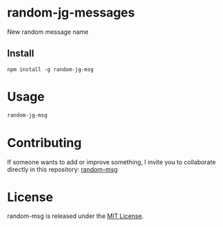 # random-jg-messages

New random message name

## Install

```npm
npm install -g random-jg-msg
```

# Usage

```bash
random-jg-msg
```

# Contributing
If someone wants to add or improve something, I invite you to collaborate directly in this repository: [random-msg](https://github.com/MRJUANGAVIRIA/random-jg-msg)

# License
random-msg is released under the [MIT License](https://opensource.org/licenses/MIT).
